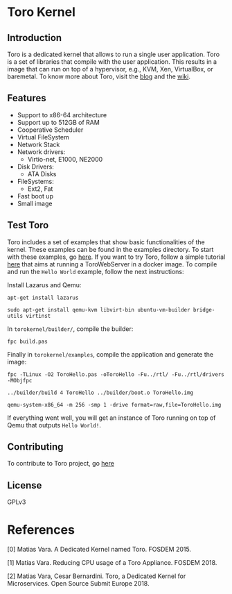# Toro Kernel

## Introduction

Toro is a dedicated kernel that allows to run a single user application. Toro is a set of libraries that compile with the user application. This results in a image that can run on top of a hypervisor, e.g., KVM, Xen, VirtualBox, or baremetal. To know more about Toro, visit the [blog](http://www.torokernel.io) and the [wiki](https://github.com/MatiasVara/torokernel/wiki). 

## Features

* Support to x86-64 architecture
* Support up to 512GB of RAM
* Cooperative Scheduler
* Virtual FileSystem
* Network Stack
* Network drivers:
  - Virtio-net, E1000, NE2000 
* Disk Drivers:
  - ATA Disks
* FileSystems:
  - Ext2, Fat
* Fast boot up 
* Small image

## Test Toro

Toro includes a set of examples that show basic functionalities of the kernel. These examples can be found in the examples directory. To start with these examples, go [here](https://github.com/MatiasVara/torokernel/wiki/My-first-three-applications-in-Toro). If you want to try Toro, follow a simple tutorial [here](https://github.com/mesarpe/torokernel-docker-qemu-webservices) that aims at running a ToroWebServer in a docker image. To compile and run the `Hello World` example, follow the next instructions:

Install Lazarus and Qemu:

`apt-get install lazarus`

`sudo apt-get install qemu-kvm libvirt-bin ubuntu-vm-builder bridge-utils virtinst`

In `torokernel/builder/`, compile the builder:

`fpc build.pas`

Finally in `torokernel/examples`, compile the application and generate the image:

`fpc -TLinux -O2 ToroHello.pas -oToroHello -Fu../rtl/ -Fu../rtl/drivers -MObjfpc`

`../builder/build 4 ToroHello ../builder/boot.o ToroHello.img`

`qemu-system-x86_64 -m 256 -smp 1 -drive format=raw,file=ToroHello.img`

If everything went well, you will get an instance of Toro running on top of Qemu that outputs `Hello World!`.

## Contributing

To contribute to Toro project, go [here]( 
https://github.com/MatiasVara/torokernel/wiki/How-to-Contribute)

## License

GPLv3

# References

[0] Matias Vara. A Dedicated Kernel named Toro. FOSDEM 2015.

[1] Matias Vara. Reducing CPU usage of a Toro Appliance. FOSDEM 2018.

[2] Matias Vara, Cesar Bernardini. Toro,  a  Dedicated  Kernel  for  Microservices. Open Source Submit Europe 2018.

